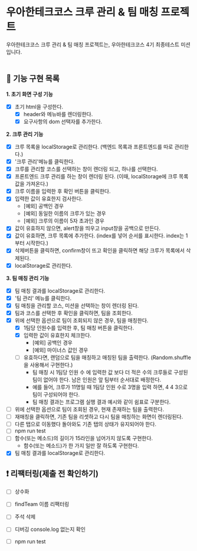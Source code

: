 # 우아한테크코스 크루 관리 & 팀 매칭 프로젝트 
우아한테크코스 크루 관리 & 팀 매칭 프로젝트는, 우아한테크코스 4기 최종테스트 미션입니다.  
<br>

## 🎯 기능 구현 목록  
**1. 초기 화면 구성 기능**
- [x] 초기 html을 구성한다. 
  - [x] header와 메뉴바를 렌더링한다. 
  - [x] 요구사항의 dom 선택자를 추가한다. 

**2. 크루 관리 기능**
- [x] 크루 목록을 localStorage로 관리한다. (백엔드 목록과 프론트엔드를 따로 관리한다.)
- [x] '크루 관리'메뉴를 클릭한다. 
- [x] 크루를 관리할 코스를 선택하는 창이 렌더링 되고, 하나를 선택한다. 
- [x] 프론트엔드 크루 관리를 하는 창이 렌더링 된다. (이때, localStorage에 크루 목록값을 가져온다.)
- [x] 크루 이름을 입력한 후 확인 버튼을 클릭한다. 
- [x] 입력한 값이 유효한지 검사한다. 
  - [예외] 공백인 경우 
  - [예외] 동일한 이름의 크루가 있는 경우 
  - [예외] 크루의 이름이 5자 초과인 경우 
- [x] 값이 유효하지 않으면, alert창을 띄우고 input창을 공백으로 만든다. 
- [x] 값이 유효하면, 크루 목록에 추가한다. (index를 넣어 순서를 표시한다. index는 1부터 시작한다.)
- [x] 삭제버튼을 클릭하면, confirm창이 뜨고 확인을 클릭하면 해당 크루가 목록에서 삭제된다. 
- [x] localStorage로 관리한다. 

**3. 팀 매칭 관리 기능**
- [x] 팀 매칭 결과를 localStorage로 관리한다. 
- [x] '팀 관리' 메뉴를 클릭한다. 
- [x] 팀 매칭을 관리할 코스, 미션을 선택하는 창이 렌더링 된다. 
- [x] 팀과 코스를 선택한 후 확인을 클릭하면, 팀을 조회한다. 
- [x] 위에 선택한 옵션으로 팀이 조회되지 않은 경우, 팀을 매칭한다. 
  - [x] 1팀당 인원수를 입력한 후, 팀 매칭 버튼을 클릭한다. 
  - [x] 입력한 값이 유효한지 체크한다. 
    - [예외] 공백인 경우
    - [예외] 마이너스 값인 경우
  - [ ] 유효하다면, 랜덤으로 팀을 매칭하고 매칭된 팀을 출력한다. (Random.shuffle을 사용해서 구현한다.)
    - 팀 매칭 시 1팀당 인원 수 에 입력한 값 보다 더 적은 수의 크루들로 구성된 팀이 없어야 한다. 남은 인원은 앞 팀부터 순서대로 배정한다.
    - 예를 들어, 크루가 11명일 때 1팀당 인원 수로 3명을 입력 하면, 4 4 3으로 팀이 구성되어야 한다.
    - 팀 매칭 결과는 프로그램 실행 결과 예시와 같이 쉼표로 구분한다.
- [ ] 위에 선택한 옵션으로 팀이 조회된 경우, 현재 존재하는 팀을 출력한다. 
- [ ] 재매칭을 클릭하면, 기존 팀을 리셋하고 다시 팀을 매칭하는 화면이 렌더링된다. 
- [ ] 다른 탭으로 이동했다 돌아와도 기존 탭의 상태가 유지되어야 한다.
- [ ] npm run test 
- [ ] 함수(또는 메소드)의 길이가 15라인을 넘어가지 않도록 구현한다.
  - 함수(또는 메소드)가 한 가지 일만 잘 하도록 구현한다.
- [x] 팀 매칭 결과를 localStorage로 관리한다. 

## ❗️ 리팩터링(제출 전 확인하기)
- [ ] 상수화
- [ ] findTeam 이름 리팩터링
- [ ] 주석 삭제 
- [ ] 디버깅 console.log 없는지 확인
- [ ] npm run test 

